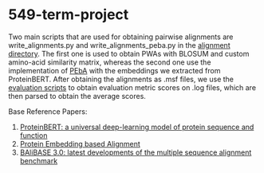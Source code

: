 # 549-term-project
Two main scripts that are used for obtaining pairwise alignments are write_alignments.py and write_alignments_peba.py in the [alignment directory](https://github.com/furkanakkurt1335/549-term-project/tree/main/alignment). The first one is used to obtain PWAs with BLOSUM and custom amino-acid similarity matrix, whereas the second one use the implementation of [PEbA](https://github.com/mgtools/PEbA) with the embeddings we extracted from ProteinBERT. After obtaining the alignments as .msf files, we use the [evaluation scripts](https://github.com/furkanakkurt1335/549-term-project/tree/main/alignment/evaluation_scripts) to obtain evaluation metric scores on .log files, which are then parsed to obtain the average scores.
<!-- Fill for repo presentation -->
Base Reference Papers: 
1. [ProteinBERT: a universal deep-learning model of protein sequence and function](https://academic.oup.com/bioinformatics/article/38/8/2102/6502274)
2. [Protein Embedding based Alignment
](https://www.authorea.com/users/623259/articles/646069-protein-embedding-based-alignment)
3. [BAliBASE 3.0: latest developments of the multiple sequence alignment benchmark](https://pubmed.ncbi.nlm.nih.gov/16044462/)
